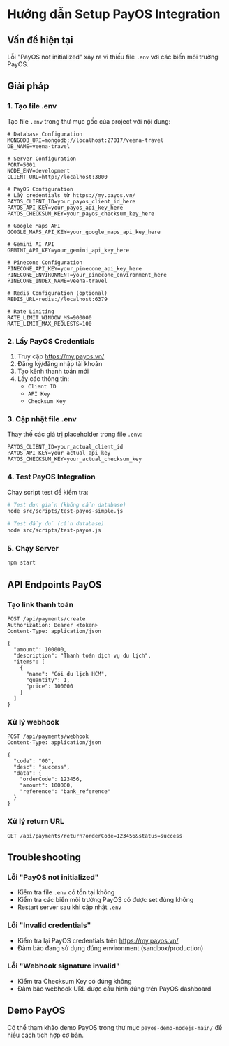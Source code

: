 # Hướng dẫn Setup PayOS Integration

## Vấn đề hiện tại
Lỗi "PayOS not initialized" xảy ra vì thiếu file `.env` với các biến môi trường PayOS.

## Giải pháp

### 1. Tạo file .env
Tạo file `.env` trong thư mục gốc của project với nội dung:

```env
# Database Configuration
MONGODB_URI=mongodb://localhost:27017/veena-travel
DB_NAME=veena-travel

# Server Configuration
PORT=5001
NODE_ENV=development
CLIENT_URL=http://localhost:3000

# PayOS Configuration
# Lấy credentials từ https://my.payos.vn/
PAYOS_CLIENT_ID=your_payos_client_id_here
PAYOS_API_KEY=your_payos_api_key_here
PAYOS_CHECKSUM_KEY=your_payos_checksum_key_here

# Google Maps API
GOOGLE_MAPS_API_KEY=your_google_maps_api_key_here

# Gemini AI API
GEMINI_API_KEY=your_gemini_api_key_here

# Pinecone Configuration
PINECONE_API_KEY=your_pinecone_api_key_here
PINECONE_ENVIRONMENT=your_pinecone_environment_here
PINECONE_INDEX_NAME=veena-travel

# Redis Configuration (optional)
REDIS_URL=redis://localhost:6379

# Rate Limiting
RATE_LIMIT_WINDOW_MS=900000
RATE_LIMIT_MAX_REQUESTS=100
```

### 2. Lấy PayOS Credentials
1. Truy cập https://my.payos.vn/
2. Đăng ký/đăng nhập tài khoản
3. Tạo kênh thanh toán mới
4. Lấy các thông tin:
   - `Client ID`
   - `API Key`
   - `Checksum Key`

### 3. Cập nhật file .env
Thay thế các giá trị placeholder trong file `.env`:
```env
PAYOS_CLIENT_ID=your_actual_client_id
PAYOS_API_KEY=your_actual_api_key
PAYOS_CHECKSUM_KEY=your_actual_checksum_key
```

### 4. Test PayOS Integration
Chạy script test để kiểm tra:

```bash
# Test đơn giản (không cần database)
node src/scripts/test-payos-simple.js

# Test đầy đủ (cần database)
node src/scripts/test-payos.js
```

### 5. Chạy Server
```bash
npm start
```

## API Endpoints PayOS

### Tạo link thanh toán
```
POST /api/payments/create
Authorization: Bearer <token>
Content-Type: application/json

{
  "amount": 100000,
  "description": "Thanh toán dịch vụ du lịch",
  "items": [
    {
      "name": "Gói du lịch HCM",
      "quantity": 1,
      "price": 100000
    }
  ]
}
```

### Xử lý webhook
```
POST /api/payments/webhook
Content-Type: application/json

{
  "code": "00",
  "desc": "success",
  "data": {
    "orderCode": 123456,
    "amount": 100000,
    "reference": "bank_reference"
  }
}
```

### Xử lý return URL
```
GET /api/payments/return?orderCode=123456&status=success
```

## Troubleshooting

### Lỗi "PayOS not initialized"
- Kiểm tra file `.env` có tồn tại không
- Kiểm tra các biến môi trường PayOS có được set đúng không
- Restart server sau khi cập nhật `.env`

### Lỗi "Invalid credentials"
- Kiểm tra lại PayOS credentials trên https://my.payos.vn/
- Đảm bảo đang sử dụng đúng environment (sandbox/production)

### Lỗi "Webhook signature invalid"
- Kiểm tra Checksum Key có đúng không
- Đảm bảo webhook URL được cấu hình đúng trên PayOS dashboard

## Demo PayOS
Có thể tham khảo demo PayOS trong thư mục `payos-demo-nodejs-main/` để hiểu cách tích hợp cơ bản.








